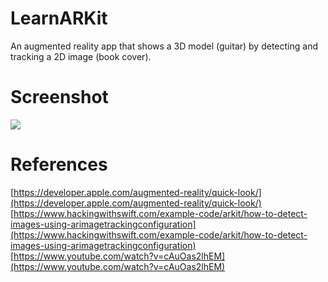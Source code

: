 # LearnARKit
An augmented reality app that shows a 3D model (guitar) by detecting and tracking a 2D image (book cover).

# Screenshot
<img src="https://dl.airtable.com/.attachmentThumbnails/293afce757cfa1095a3759c7bd239454/773fddbe">

# References
[https://developer.apple.com/augmented-reality/quick-look/](https://developer.apple.com/augmented-reality/quick-look/)<br>
[https://www.hackingwithswift.com/example-code/arkit/how-to-detect-images-using-arimagetrackingconfiguration](https://www.hackingwithswift.com/example-code/arkit/how-to-detect-images-using-arimagetrackingconfiguration)<br>
[https://www.youtube.com/watch?v=cAuOas2lhEM](https://www.youtube.com/watch?v=cAuOas2lhEM)
